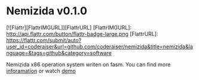 Nemizida v0.1.0
===========
[![Flattr][FlattrIMGURL]][FlattrURL]
[FlattrIMGURL]:             http://api.flattr.com/button/flattr-badge-large.png
[FlattrURL]:                https://flattr.com/submit/auto?user_id=coderaiser&url=github.com/coderaiser/nemizida&title=nemizida&language=&tags=github&category=software

Nemizida x86 operation system writen on fasm.
You can find more [inforamation](http://n3m1z1d4.pp.net.ua "information")
or watch [demo](http://nemizida.cloudfoundry.com "Nemizida")
